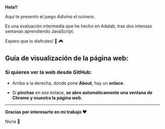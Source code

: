 **Hola!!**

Aquí te presento el juego *Adivina el número*.

Es una evaluación intermedia que he hecho en Adalab, tras dos intensas semanas aprendiendo JavaScript.

Espero que lo disfrutes! 👾 🎮

## Guía de visualización de la página web:

### Si quieres ver la web desde GitHub:

- Arriba a la derecha, donde pone **About**, hay un **enlace**.

- Si **pinchas** en ese enlace, **se abre automáticamente una ventana de Chrome y muestra la página web**.

---

**Gracias por interesarte en mi trabajo ❤️**

Nuria 🐜